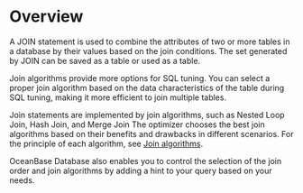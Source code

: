 Overview 
=============================

A JOIN statement is used to combine the attributes of two or more tables in a database by their values based on the join conditions. The set generated by JOIN can be saved as a table or used as a table. 

Join algorithms provide more options for SQL tuning. You can select a proper join algorithm based on the data characteristics of the table during SQL tuning, making it more efficient to join multiple tables. 

Join statements are implemented by join algorithms, such as Nested Loop Join, Hash Join, and Merge Join The optimizer chooses the best join algorithms based on their benefits and drawbacks in different scenarios. For the principle of each algorithm, see [Join algorithms](../2.join-algorithm/2.join-algorithms.md).

OceanBase Database also enables you to control the selection of the join order and join algorithms by adding a hint to your query based on your needs. 

